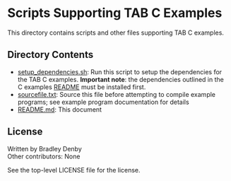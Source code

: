 # Scripts Supporting TAB C Examples

This directory contains scripts and other files supporting TAB C examples.

## Directory Contents

* [setup_dependencies.sh](setup_dependencies.sh): Run this script to setup the
  dependencies for the TAB C examples. **Important note**: the dependencies
  outlined in the C examples [README](../README.md) must be installed first.
* [sourcefile.txt](sourcefile.txt): Source this file before attempting to
  compile example programs; see example program documentation for details
* [README.md](README.md): This document

## License

Written by Bradley Denby  
Other contributors: None

See the top-level LICENSE file for the license.
